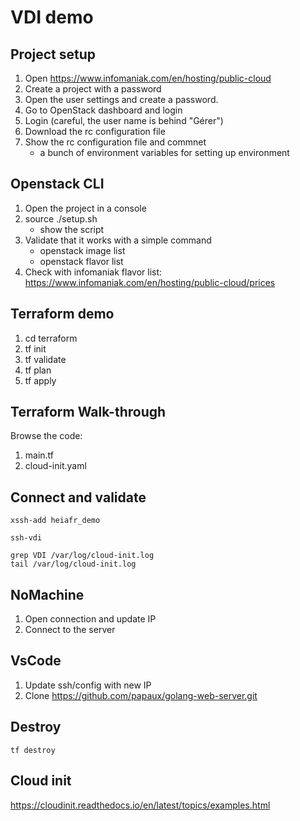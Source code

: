 # VDI demo

## Project setup

1. Open https://www.infomaniak.com/en/hosting/public-cloud
2. Create a project with a password
3. Open the user settings and create a password.
4. Go to OpenStack dashboard and login
5. Login (careful, the user name is behind "Gérer")
6. Download the rc configuration file
7. Show the rc configuration file and commnet
   - a bunch of environment variables for setting up environment

## Openstack CLI

1. Open the project in a console
2. source ./setup.sh
    - show the script
3. Validate that it works with a simple command
    - openstack image list
    - openstack flavor list
4. Check with infomaniak flavor list: https://www.infomaniak.com/en/hosting/public-cloud/prices


## Terraform demo

1. cd terraform
2. tf init
3. tf validate
4. tf plan
5. tf apply

## Terraform Walk-through

Browse the code:

1. main.tf
2. cloud-init.yaml

## Connect and validate

```
xssh-add heiafr_demo
```

```
ssh-vdi
```

```
grep VDI /var/log/cloud-init.log
tail /var/log/cloud-init.log
```

## NoMachine

1. Open connection and update IP
2. Connect to the server

## VsCode

1. Update ssh/config with new IP
2. Clone https://github.com/papaux/golang-web-server.git

## Destroy

```
tf destroy
```

## Cloud init

https://cloudinit.readthedocs.io/en/latest/topics/examples.html
